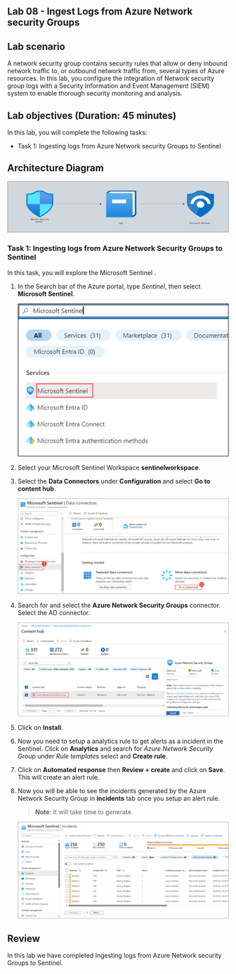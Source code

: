 ## Lab 08 - Ingest Logs from Azure Network security Groups

## Lab scenario

A network security group contains security rules that allow or deny inbound network traffic to, or outbound network traffic from, several types of Azure resources. In this lab, you configure the integration of Network security group logs with a Security Information and Event Management (SIEM) system to enable thorough security monitoring and analysis.

## Lab objectives (Duration: 45 minutes)
In this lab, you will complete the following tasks:
- Task 1: Ingesting logs from Azure Network security Groups to Sentinel

## Architecture Diagram

   ![](../media/Lab-8%20arch.JPG)

### Task 1: Ingesting logs from Azure Network Security Groups to Sentinel 

In this task, you will explore the Microsoft Sentinel .

1. In the Search bar of the Azure portal, type *Sentinel*, then select **Microsoft Sentinel**.

     ![Picture 1](../media/image_7.png)

2. Select your Microsoft Sentinel Workspace **sentinelworkspace**.

3. Select the **Data Connectors** under **Configuration** and select **Go to content hub**.
 
    ![Picture 1](../media/image_34.png)   

5. Search for and select the **Azure Network Security Groups** connector. Select the AD connector.

   ![Picture 1](../media/image_33.png)

6. Click on **Install**.

1. Now you need to setup a analytics rule to get alerts as a incident in the Sentinel. Click on **Analytics** and search for *Azure Network Security Group* under *Rule templates* select and **Create rule**.
   
1. Click on **Automated response** then **Review + create** and click on **Save**. This will create an alert rule.
   
1. Now you will be able to see the incidents generated by the Azure Network Security Group in **incidents** tab once you setup an alert rule.
   >**Note**: It will take time to generate.    

   ![Picture 1](../media/image_54.png)

## Review
In this lab we have completed Ingesting logs from Azure Network security Groups to Sentinel.
